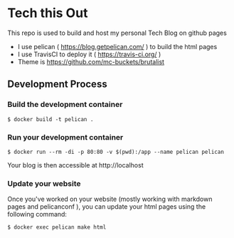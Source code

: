 # Tech this Out

This repo is used to build and host my personal Tech Blog on github pages

* I use pelican ( https://blog.getpelican.com/ ) to build the html pages
* I use TravisCI to deploy it ( https://travis-ci.org/ )
* Theme is https://github.com/mc-buckets/brutalist

## Development Process

### Build the development container

    $ docker build -t pelican .

### Run your development container

    $ docker run --rm -di -p 80:80 -v $(pwd):/app --name pelican pelican

Your blog is then accessible at http://localhost

### Update your website

Once you've worked on your website (mostly working with markdown pages and pelicanconf ), you can update your html pages using the following command:

    $ docker exec pelican make html
